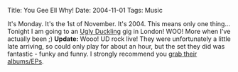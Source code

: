Title: You Gee Ell Why!
Date: 2004-11-01
Tags: Music

It's Monday. It's the 1st of November. It's 2004. This means only one thing...
Tonight I am going to an [Ugly Duckling](http://www.uglyduckling.us/) gig in London! WOO! More when I've actually been ;)
**Update:** Wooo! UD rock live! They were unfortunately a little late arriving, so could only play for about an hour, but the set they did was fantastic - funky and funny. I strongly recommend you [grab their albums/EPs](http://www.uglyduckling.us/sounds/).
